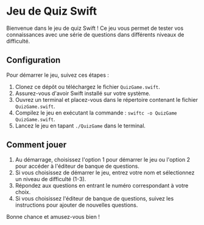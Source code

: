 # Jeu de Quiz Swift

Bienvenue dans le jeu de quiz Swift ! Ce jeu vous permet de tester vos connaissances avec une série de questions dans différents niveaux de difficulté.

## Configuration

Pour démarrer le jeu, suivez ces étapes :

1. Clonez ce dépôt ou téléchargez le fichier `QuizGame.swift`.
2. Assurez-vous d'avoir Swift installé sur votre système.
3. Ouvrez un terminal et placez-vous dans le répertoire contenant le fichier `QuizGame.swift`.
4. Compilez le jeu en exécutant la commande : `swiftc -o QuizGame QuizGame.swift`.
5. Lancez le jeu en tapant `./QuizGame` dans le terminal.

## Comment jouer

1. Au démarrage, choisissez l'option 1 pour démarrer le jeu ou l'option 2 pour accéder à l'éditeur de banque de questions.
2. Si vous choisissez de démarrer le jeu, entrez votre nom et sélectionnez un niveau de difficulté (1-3).
3. Répondez aux questions en entrant le numéro correspondant à votre choix.
4. Si vous choisissez l'éditeur de banque de questions, suivez les instructions pour ajouter de nouvelles questions.

Bonne chance et amusez-vous bien !
